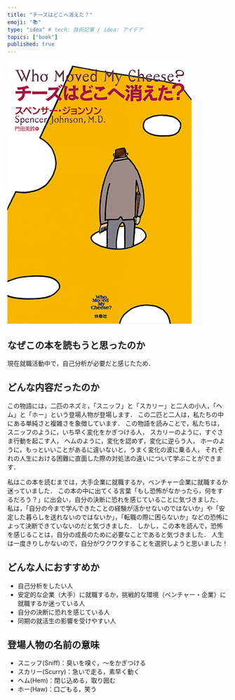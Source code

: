 ```yaml
---
title: "チーズはどこへ消えた？"
emoji: "📚"
type: "idea" # tech: 技術記事 / idea: アイデア
topics: ["book"]
published: true
---
```


![](/images/who-moved-my-cheese/チーズはどこへ消えた？.jpg)

## なぜこの本を読もうと思ったのか

現在就職活動中で，自己分析が必要だと感じたため．

## どんな内容だったのか

この物語には，二匹のネズミ，「スニッフ」と「スカリー」と二人の小人，「ヘム」と「ホー」という登場人物が登場します．
この二匹と二人は，私たちの中にある単純さと複雑さを象徴しています．
この物語を読みことで，私たちは，
スニッフのように，いち早く変化をかぎつける人，
スカリーのように，すぐさま行動を起こす人，
ヘムのように，変化を認めず，変化に逆らう人，
ホーのように，もっといいことがあるに違いないと，うまく変化の波に乗る人，
それぞれの人生における困難に直面した際の対処法の違いについて学ぶことができます．

私はこの本を読むまでは，大手企業に就職するか，ベンチャー企業に就職するか迷っていました．
この本の中に出てくる言葉「もし恐怖がなかったら，何をするだろう？」に出会い，自分の決断に恐れを感じていることに気づきました．
私は，「自分の今まで学んできたことの経験が活かせないのではないか」や「安定した暮らしを送れないのではないか」，「転職の際に困らないか」などの恐怖によって決断できていないのだと気づきました．
しかし，この本を読んで，恐怖を感じることは，自分の成長のために必要なことであると気づきました．
人生は一度きりしかないので，自分がワクワクすることを選択しようと思いました！

## どんな人におすすめか

- 自己分析をしたい人
- 安定的な企業（大手）に就職するか，挑戦的な環境（ベンチャー・企業）に就職するか迷っている人
- 自分の決断に恐れを感じている人
- 同期の就活生の影響を受けやすい人

## 登場人物の名前の意味

- スニッフ(Sniff)：臭いを嗅ぐ，〜をかぎつける
- スカリー(Scurry)：急いで走る，素早く動く
- ヘム(Hem)：閉じ込める，取り囲む
- ホー(Haw)：口ごもる，笑う
